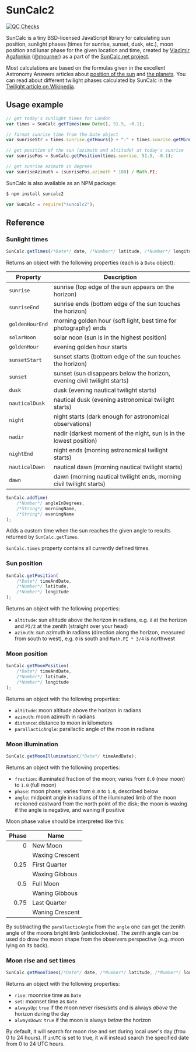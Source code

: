 # SunCalc2

[![QC Checks](https://github.com/e-adrien/suncalc-ts/actions/workflows/quality-control.yml/badge.svg)](https://github.com/e-adrien/suncalc-ts/actions/workflows/quality-control.yml)

SunCalc is a tiny BSD-licensed JavaScript library for calculating sun position,
sunlight phases (times for sunrise, sunset, dusk, etc.),
moon position and lunar phase for the given location and time,
created by [Vladimir Agafonkin](http://agafonkin.com/en) ([@mourner](https://github.com/mourner))
as a part of the [SunCalc.net project](http://suncalc.net).

Most calculations are based on the formulas given in the excellent Astronomy Answers articles
about [position of the sun](http://aa.quae.nl/en/reken/zonpositie.html)
and [the planets](http://aa.quae.nl/en/reken/hemelpositie.html).
You can read about different twilight phases calculated by SunCalc
in the [Twilight article on Wikipedia](http://en.wikipedia.org/wiki/Twilight).

## Usage example

```javascript
// get today's sunlight times for London
var times = SunCalc.getTimes(new Date(), 51.5, -0.1);

// format sunrise time from the Date object
var sunriseStr = times.sunrise.getHours() + ":" + times.sunrise.getMinutes();

// get position of the sun (azimuth and altitude) at today's sunrise
var sunrisePos = SunCalc.getPosition(times.sunrise, 51.5, -0.1);

// get sunrise azimuth in degrees
var sunriseAzimuth = (sunrisePos.azimuth * 180) / Math.PI;
```

SunCalc is also available as an NPM package:

```bash
$ npm install suncalc2
```

```js
var SunCalc = require("suncalc2");
```

## Reference

### Sunlight times

```javascript
SunCalc.getTimes(/*Date*/ date, /*Number*/ latitude, /*Number*/ longitude);
```

Returns an object with the following properties (each is a `Date` object):

| Property        | Description                                                              |
| --------------- | ------------------------------------------------------------------------ |
| `sunrise`       | sunrise (top edge of the sun appears on the horizon)                     |
| `sunriseEnd`    | sunrise ends (bottom edge of the sun touches the horizon)                |
| `goldenHourEnd` | morning golden hour (soft light, best time for photography) ends         |
| `solarNoon`     | solar noon (sun is in the highest position)                              |
| `goldenHour`    | evening golden hour starts                                               |
| `sunsetStart`   | sunset starts (bottom edge of the sun touches the horizon)               |
| `sunset`        | sunset (sun disappears below the horizon, evening civil twilight starts) |
| `dusk`          | dusk (evening nautical twilight starts)                                  |
| `nauticalDusk`  | nautical dusk (evening astronomical twilight starts)                     |
| `night`         | night starts (dark enough for astronomical observations)                 |
| `nadir`         | nadir (darkest moment of the night, sun is in the lowest position)       |
| `nightEnd`      | night ends (morning astronomical twilight starts)                        |
| `nauticalDawn`  | nautical dawn (morning nautical twilight starts)                         |
| `dawn`          | dawn (morning nautical twilight ends, morning civil twilight starts)     |

```javascript
SunCalc.addTime(
	/*Number*/ angleInDegrees,
	/*String*/ morningName,
	/*String*/ eveningName
);
```

Adds a custom time when the sun reaches the given angle to results returned by `SunCalc.getTimes`.

`SunCalc.times` property contains all currently defined times.

### Sun position

```javascript
SunCalc.getPosition(
	/*Date*/ timeAndDate,
	/*Number*/ latitude,
	/*Number*/ longitude
);
```

Returns an object with the following properties:

-   `altitude`: sun altitude above the horizon in radians,
    e.g. `0` at the horizon and `PI/2` at the zenith (straight over your head)
-   `azimuth`: sun azimuth in radians (direction along the horizon, measured from south to west),
    e.g. `0` is south and `Math.PI * 3/4` is northwest

### Moon position

```javascript
SunCalc.getMoonPosition(
	/*Date*/ timeAndDate,
	/*Number*/ latitude,
	/*Number*/ longitude
);
```

Returns an object with the following properties:

-   `altitude`: moon altitude above the horizon in radians
-   `azimuth`: moon azimuth in radians
-   `distance`: distance to moon in kilometers
-   `parallacticAngle`: parallactic angle of the moon in radians

### Moon illumination

```javascript
SunCalc.getMoonIllumination(/*Date*/ timeAndDate);
```

Returns an object with the following properties:

-   `fraction`: illuminated fraction of the moon; varies from `0.0` (new moon) to `1.0` (full moon)
-   `phase`: moon phase; varies from `0.0` to `1.0`, described below
-   `angle`: midpoint angle in radians of the illuminated limb of the moon reckoned eastward from the north point of the disk;
    the moon is waxing if the angle is negative, and waning if positive

Moon phase value should be interpreted like this:

| Phase | Name            |
| ----: | --------------- |
|     0 | New Moon        |
|       | Waxing Crescent |
|  0.25 | First Quarter   |
|       | Waxing Gibbous  |
|   0.5 | Full Moon       |
|       | Waning Gibbous  |
|  0.75 | Last Quarter    |
|       | Waning Crescent |

By subtracting the `parallacticAngle` from the `angle` one can get the zenith angle of the moons bright limb (anticlockwise).
The zenith angle can be used do draw the moon shape from the observers perspective (e.g. moon lying on its back).

### Moon rise and set times

```js
SunCalc.getMoonTimes(/*Date*/ date, /*Number*/ latitude, /*Number*/ longitude[, inUTC])
```

Returns an object with the following properties:

-   `rise`: moonrise time as `Date`
-   `set`: moonset time as `Date`
-   `alwaysUp`: `true` if the moon never rises/sets and is always _above_ the horizon during the day
-   `alwaysDown`: `true` if the moon is always _below_ the horizon

By default, it will search for moon rise and set during local user's day (frou 0 to 24 hours).
If `inUTC` is set to true, it will instead search the specified date from 0 to 24 UTC hours.
